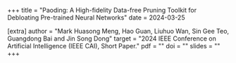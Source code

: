 +++
title = "Paoding: A High-fidelity Data-free Pruning Toolkit for Debloating Pre-trained Neural Networks"
date = 2024-03-25

[extra]
author = "Mark Huasong Meng, Hao Guan, Liuhuo Wan, Sin Gee Teo, Guangdong Bai and Jin Song Dong"
target = "2024 IEEE Conference on Artificial Intelligence (IEEE CAI), Short Paper."
pdf = ""
doi = ""
slides = ""
+++